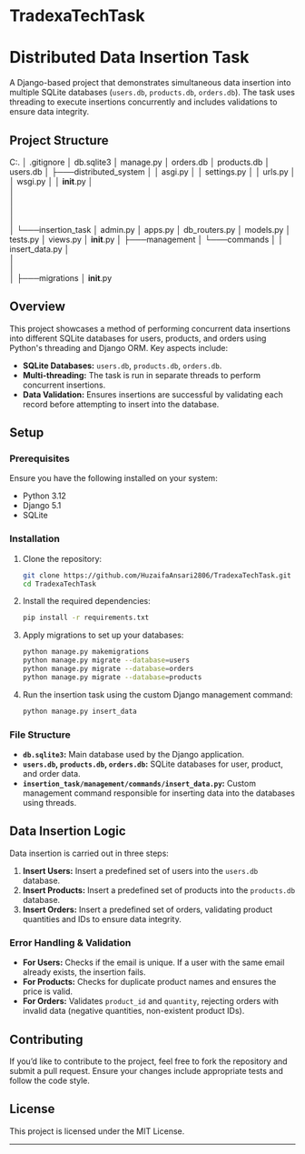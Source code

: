 # TradexaTechTask

# Distributed Data Insertion Task

A Django-based project that demonstrates simultaneous data insertion into multiple SQLite databases (`users.db`, `products.db`, `orders.db`). The task uses threading to execute insertions concurrently and includes validations to ensure data integrity.

## Project Structure

C:.
│   .gitignore
│   db.sqlite3
│   manage.py
│   orders.db
│   products.db
│   users.db
│
├───distributed_system
│   │   asgi.py
│   │   settings.py
│   │   urls.py
│   │   wsgi.py
│   │   __init__.py
│   
│   
│           
│           
│           
│
└───insertion_task
    │   admin.py
    │   apps.py
    │   db_routers.py
    │   models.py
    │   tests.py
    │   views.py
    │   __init__.py
    │
    ├───management
    │   └───commands
    │       │   insert_data.py
    │       
    │       
    │             
    │
    ├───migrations
       │   __init__.py

    


## Overview

This project showcases a method of performing concurrent data insertions into different SQLite databases for users, products, and orders using Python's threading and Django ORM. Key aspects include:

- **SQLite Databases:** `users.db`, `products.db`, `orders.db`.
- **Multi-threading:** The task is run in separate threads to perform concurrent insertions.
- **Data Validation:** Ensures insertions are successful by validating each record before attempting to insert into the database.
  
## Setup

### Prerequisites

Ensure you have the following installed on your system:

- Python 3.12
- Django 5.1
- SQLite

### Installation

1. Clone the repository:

    ```bash
    git clone https://github.com/HuzaifaAnsari2806/TradexaTechTask.git
    cd TradexaTechTask
    ```

2. Install the required dependencies:

    ```bash
    pip install -r requirements.txt
    ```

3. Apply migrations to set up your databases:

    ```bash
    python manage.py makemigrations
    python manage.py migrate --database=users
    python manage.py migrate --database=orders
    python manage.py migrate --database=products
    ```

4. Run the insertion task using the custom Django management command:

    ```bash
    python manage.py insert_data
    ```

### File Structure

- **`db.sqlite3`:** Main database used by the Django application.
- **`users.db`, `products.db`, `orders.db`:** SQLite databases for user, product, and order data.
- **`insertion_task/management/commands/insert_data.py`:** Custom management command responsible for inserting data into the databases using threads.

## Data Insertion Logic

Data insertion is carried out in three steps:

1. **Insert Users:** Insert a predefined set of users into the `users.db` database.
2. **Insert Products:** Insert a predefined set of products into the `products.db` database.
3. **Insert Orders:** Insert a predefined set of orders, validating product quantities and IDs to ensure data integrity.

### Error Handling & Validation

- **For Users:** Checks if the email is unique. If a user with the same email already exists, the insertion fails.
- **For Products:** Checks for duplicate product names and ensures the price is valid.
- **For Orders:** Validates `product_id` and `quantity`, rejecting orders with invalid data (negative quantities, non-existent product IDs).

## Contributing

If you’d like to contribute to the project, feel free to fork the repository and submit a pull request. Ensure your changes include appropriate tests and follow the code style.

## License

This project is licensed under the MIT License.

---
